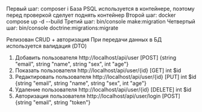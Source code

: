 Первый шаг: composer i
База PSQL используется в контейнере, поэтому перед проверкой сделует поднять контейнер
Второй шаг: docker compose up -d --build
Третий шаг: bin/console make:migration 
Четвертый шаг: bin/console doctrine:migrations:migrate 

Релизован CRUD + авторизация
При передачи данных в БД используется валидация (DTO)

1) Добавить пользователя http://localhost/api/user [POST] {string "email", string "name", string "sex", int "age"}
2) Показать пользователя http://localhost/api/user/{id} [GET] int $id
3) Редактировать пользователя http://localhost/api/user/{id} [PUT] int $id {string "email", string "name", string "sex", int "age"}
4) Удаление пользователя http://localhost/api/user/{id} [DELETE] int $id
5) Авторизация пользователя http://localhost/api/user/login [POST] {string "email", string "token"}
